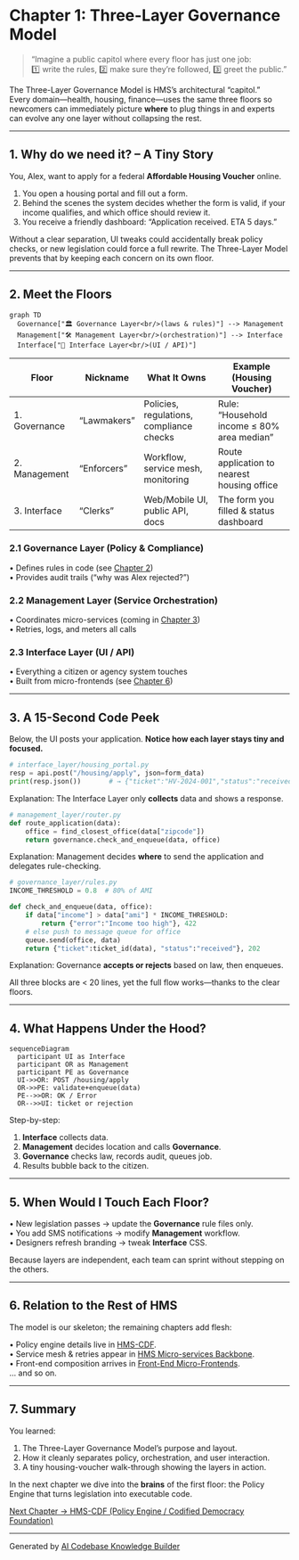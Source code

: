 # Chapter 1: Three-Layer Governance Model

> “Imagine a public capitol where every floor has just one job:  
>  1️⃣ write the rules, 2️⃣ make sure they’re followed, 3️⃣ greet the public.”  

The Three-Layer Governance Model is HMS’s architectural “capitol.”  
Every domain—health, housing, finance—uses the same three floors so newcomers can immediately picture **where** to plug things in and experts can evolve any one layer without collapsing the rest.

---

## 1. Why do we need it? – A Tiny Story

You, Alex, want to apply for a federal **Affordable Housing Voucher** online.

1. You open a housing portal and fill out a form.  
2. Behind the scenes the system decides whether the form is valid, if your income qualifies, and which office should review it.  
3. You receive a friendly dashboard: “Application received. ETA 5 days.”

Without a clear separation, UI tweaks could accidentally break policy checks, or new legislation could force a full rewrite. The Three-Layer Model prevents that by keeping each concern on its own floor.

---

## 2. Meet the Floors

```mermaid
graph TD
  Governance["🏛️ Governance Layer<br/>(laws & rules)"] --> Management
  Management["🛠️ Management Layer<br/>(orchestration)"] --> Interface
  Interface["🎫 Interface Layer<br/>(UI / API)"]
```

| Floor | Nickname | What It Owns | Example (Housing Voucher) |
|-------|----------|--------------|---------------------------|
| 1. Governance | “Lawmakers” | Policies, regulations, compliance checks | Rule: “Household income ≤ 80% area median” |
| 2. Management | “Enforcers”   | Workflow, service mesh, monitoring | Route application to nearest housing office |
| 3. Interface  | “Clerks”      | Web/Mobile UI, public API, docs | The form you filled & status dashboard |

### 2.1 Governance Layer (Policy & Compliance)
• Defines rules in code (see [Chapter 2](02_hms_cdf___policy_engine___codified_democracy_foundation__.md))  
• Provides audit trails (“why was Alex rejected?”)  

### 2.2 Management Layer (Service Orchestration)
• Coordinates micro-services (coming in [Chapter 3](03_hms_micro_services_backbone_.md))  
• Retries, logs, and meters all calls  

### 2.3 Interface Layer (UI / API)
• Everything a citizen or agency system touches  
• Built from micro-frontends (see [Chapter 6](06_front_end_micro_frontends__hms_mfe__.md))

---

## 3. A 15-Second Code Peek

Below, the UI posts your application. **Notice how each layer stays tiny and focused.**

```python
# interface_layer/housing_portal.py
resp = api.post("/housing/apply", json=form_data)
print(resp.json())       # → {"ticket":"HV-2024-001","status":"received"}
```
Explanation: The Interface Layer only **collects** data and shows a response.

```python
# management_layer/router.py
def route_application(data):
    office = find_closest_office(data["zipcode"])
    return governance.check_and_enqueue(data, office)
```
Explanation: Management decides **where** to send the application and delegates rule-checking.

```python
# governance_layer/rules.py
INCOME_THRESHOLD = 0.8  # 80% of AMI

def check_and_enqueue(data, office):
    if data["income"] > data["ami"] * INCOME_THRESHOLD:
        return {"error":"Income too high"}, 422
    # else push to message queue for office
    queue.send(office, data)
    return {"ticket":ticket_id(data), "status":"received"}, 202
```
Explanation: Governance **accepts or rejects** based on law, then enqueues.

All three blocks are < 20 lines, yet the full flow works—thanks to the clear floors.

---

## 4. What Happens Under the Hood?

```mermaid
sequenceDiagram
  participant UI as Interface
  participant OR as Management
  participant PE as Governance
  UI->>OR: POST /housing/apply
  OR->>PE: validate+enqueue(data)
  PE-->>OR: OK / Error
  OR-->>UI: ticket or rejection
```

Step-by-step:  
1. **Interface** collects data.  
2. **Management** decides location and calls **Governance**.  
3. **Governance** checks law, records audit, queues job.  
4. Results bubble back to the citizen.

---

## 5. When Would I Touch Each Floor?

• New legislation passes → update the **Governance** rule files only.  
• You add SMS notifications → modify **Management** workflow.  
• Designers refresh branding → tweak **Interface** CSS.

Because layers are independent, each team can sprint without stepping on the others.

---

## 6. Relation to the Rest of HMS

The model is our skeleton; the remaining chapters add flesh:

• Policy engine details live in [HMS-CDF](02_hms_cdf___policy_engine___codified_democracy_foundation__.md).  
• Service mesh & retries appear in [HMS Micro-services Backbone](03_hms_micro_services_backbone_.md).  
• Front-end composition arrives in [Front-End Micro-Frontends](06_front_end_micro_frontends__hms_mfe__.md).  
… and so on.

---

## 7. Summary

You learned:

1. The Three-Layer Governance Model’s purpose and layout.  
2. How it cleanly separates policy, orchestration, and user interaction.  
3. A tiny housing-voucher walk-through showing the layers in action.

In the next chapter we dive into the **brains** of the first floor: the Policy Engine that turns legislation into executable code.

[Next Chapter → HMS-CDF  (Policy Engine / Codified Democracy Foundation)](02_hms_cdf___policy_engine___codified_democracy_foundation__.md)

---

Generated by [AI Codebase Knowledge Builder](https://github.com/The-Pocket/Tutorial-Codebase-Knowledge)